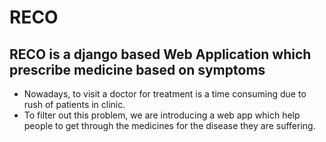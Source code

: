 # RECO
## RECO is a django based Web Application which prescribe medicine based on symptoms

- Nowadays, to visit a doctor for treatment is a time consuming due to rush of patients in clinic.
- To filter out this problem, we are introducing a web app which help people to get through the medicines for the disease they are suffering.
